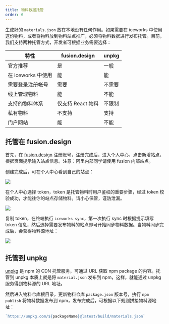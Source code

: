 ```yaml
---
title: 物料数据托管
order: 6
---
```


生成好的  `materials.json` 放在本地没有任何作用。如果需要在 iceworks 中使用这份物料，或者将物料放到物料站点推广，必须将物料数据进行发布托管。目前，我们支持两种托管方式，开发者可根据业务需要选择：

| 特性               |   fusion.design   |   unpkg  |
|-------------------|--------------|----------|
|  官方推荐          |   是           |    一般  |
|  在 iceworks 中使用|   能             |    能   |
|  需要登录注册帐号    |   需要          |    不需要 |
|  线上管理物料       |  能             |    不能   |
|  支持的物料体系     | 仅支持 React 物料 |   不限制  |
|  私有物料          | 不支持           |   支持  |
|  门户网站          |   能             |    不能  |

## 托管在 fusion.design

首先，在 [fusion.design](https://fusion.design/) 注册账号，注册完成后，进入个人中心，点击新增站点，根据页面提示输入站点信息。注意：阿里内部同学请使用 fusion 内部站点。

创建完成后，可在个人中心看到自己的站点：

![](https://img.alicdn.com/tfs/TB1xxKMcEWF3KVjSZPhXXXclXXa-2638-758.png)

在个人中心选择 token，token 是托管物料时用户鉴权的重要步骤，经过 token 校验成功，才能往你的站点存储物料。请小心保管，谨防泄漏。

![](https://img.alicdn.com/tfs/TB1AYmMcwKG3KVjSZFLXXaMvXXa-2710-906.png)

复制 token，在终端执行 `iceworks sync`，第一次执行 sync 时根据提示填写 token 信息，然后选择需要发布物料的站点即可开始同步物料数据。当物料同步完成后，会获得物料源地址：

![](https://img.alicdn.com/tfs/TB1TAGzbkxz61VjSZFrXXXeLFXa-1562-506.png)

## 托管到 unpkg

[unpkg](https://unpkg.com/) 是 npm 的 CDN 托管服务，可通过 URL 获取 npm package 的内容。托管到 unpkg 本质上就是将 `material.json` 发布到 npm，这样，就能通过 unpkg 服务得到物料源的 URL 地址。

然后进入物料仓库根目录，更新物料仓库 `package.json` 版本号，执行 `npm publish` 将物料数据发布到 npm，发布完成后，可根据以下规则拼接物料源地址：

```javascript
`https://unpkg.com/${packageName}@latest/build/materials.json`
```
